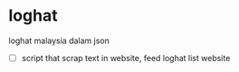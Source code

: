 # loghat
loghat malaysia dalam json

- [ ] script that scrap text in website, feed loghat list website
